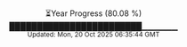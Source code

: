 <p align="center">
⏳Year Progress (80.08 %) <br>
████████████████████████▁▁▁▁▁▁ <br>
<sub>Updated: Mon, 20 Oct 2025 06:35:44 GMT</sub>
</p>

